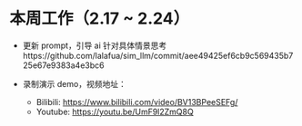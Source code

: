 # 本周工作（2.17 ~ 2.24）

- 更新 prompt，引导 ai 针对具体情景思考https://github.com/lalafua/sim_llm/commit/aee49425ef6cb9c569435b725e67e9383a4e3bc6

- 录制演示 demo，视频地址：
    - Bilibili: https://www.bilibili.com/video/BV13BPeeSEFg/
    - Youtube: https://youtu.be/UmF9l2ZmQ8Q